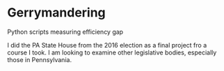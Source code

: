 # Gerrymandering
Python scripts measuring efficiency gap

I did the PA State House from the 2016 election as a final project fro a course I took. I am looking to examine other legislative bodies, especially those in Pennsylvania.
